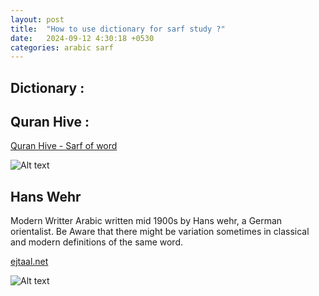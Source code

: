 ```yaml
---
layout: post
title:  "How to use dictionary for sarf study ?"
date:   2024-09-12 4:30:18 +0530
categories: arabic sarf
---
```



## **Dictionary** :

## **Quran Hive** :

[Quran Hive - Sarf of word](https://quranhive.com/surah/)

![Alt text](https://res.cloudinary.com/ddymelpa3/image/upload/f_auto,q_auto/v1/arabic%20blogs/sarf%20part%201/ppe0wojtkipnbk9ipve6 "Quran Hive")


## Hans Wehr 

Modern Writter Arabic written mid 1900s by Hans wehr, a German orientalist.
Be Aware that there might be variation sometimes in classical and modern definitions of the same word.

[ejtaal.net](http://ejtaal.net)

![Alt text](https://res.cloudinary.com/ddymelpa3/image/upload/f_auto,q_auto/v1/arabic%20blogs/sarf%20part%201/q7nt9agmsw6uzkgadjqt "hans wehr")

